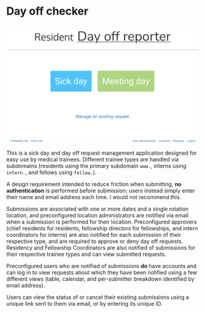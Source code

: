 # Day off checker

![Screenshot of app home page](home.png)

This is a sick day and day off request management application designed for easy
use by medical trainees.
Different trainee types are handled via subdomains (residents using the primary
subdomain `www.`, interns using `intern.`, and fellows using `fellow.`).

A design requirement intended to reduce friction when submitting, **no
authentication** is performed before submission; users instead simply enter
their name and email address each time. I would not recommend this.

Submissions are associated with one or more dates and a single rotation
location, and preconfigured location administrators are notified via email when
a submission is performed for their location.
Preconfigured approvers (chief residents for residents, fellowship directors
for fellowships, and intern coordinators for interns) are also notified for
each submission of their respective type, and are required to approve or deny
day off requests.
Residency and Fellowship Coordinators are also notified of submissions for
their respective trainee types and can view submitted requests.

Preconfigured users who are notified of submissions **do** have accounts and
can log in to view requests about which they have been notified using a few
different views (table, calendar, and per-submitter breakdown identified by
email address).

Users can view the status of or cancel their existing submissions using a
unique link sent to them via email, or by entering its unique ID.
